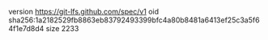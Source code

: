 version https://git-lfs.github.com/spec/v1
oid sha256:1a2182529fb8863eb83792493399bfc4a80b8481a6413ef25c3a5f64f1e7d8d4
size 2233
